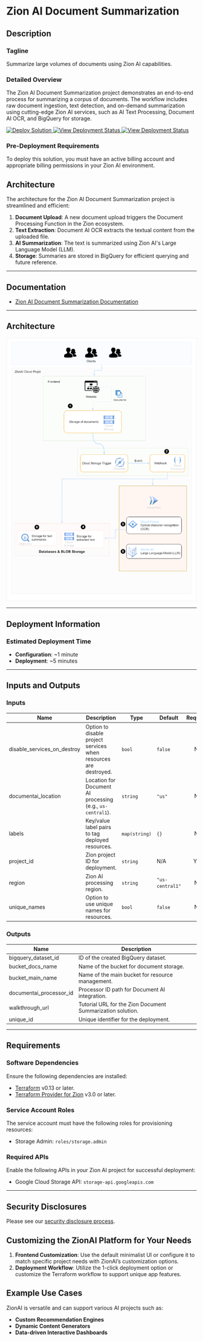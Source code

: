 
# Zion AI Document Summarization

## Description

### Tagline
Summarize large volumes of documents using Zion AI capabilities.

### Detailed Overview
The Zion AI Document Summarization project demonstrates an end-to-end process for summarizing a corpus of documents. The workflow includes raw document ingestion, text detection, and on-demand summarization using cutting-edge Zion AI services, such as AI Text Processing, Document AI OCR, and BigQuery for storage.

<!-- ## Click Deploy -->
<a href="https://deploy-new-project-848342910896.us-central1.run.app?project_name=ZionAI-Document-Summarizer&workflow=deploy.yml" target="_blank">
  <img src="https://img.shields.io/badge/Deploy-Solution-brightgreen" alt="Deploy Solution">
</a>

<a href="https://github.com/ZionClouds/ZionAI-Document-Summarizer/actions" target="_blank">
  <img src="https://img.shields.io/badge/View_Deployment-Status-blue" alt="View Deployment Status">
</a>

<a href="https://codeclimate.com/github/ZionClouds/ZionAI-Document-Summarizer" target="_blank">
  <img src="https://img.shields.io/badge/maintainability-C-9933FF" alt="View Deployment Status">
</a>


### Pre-Deployment Requirements
To deploy this solution, you must have an active billing account and appropriate billing permissions in your Zion AI environment.

## Architecture

The architecture for the Zion AI Document Summarization project is streamlined and efficient:

1. **Document Upload**: A new document upload triggers the Document Processing Function in the Zion ecosystem.
2. **Text Extraction**: Document AI OCR extracts the textual content from the uploaded file.
3. **AI Summarization**: The text is summarized using Zion AI's Large Language Model (LLM).
4. **Storage**: Summaries are stored in BigQuery for efficient querying and future reference.

---

## Documentation
- [Zion AI Document Summarization Documentation](assets/genai-doc-summarizer.svg)

---

## Architecture
![Document Summarization using Generative AI](assets/genai-doc-summarizer.svg)

---

## Deployment Information

### Estimated Deployment Time
- **Configuration**: ~1 minute
- **Deployment**: ~5 minutes

<!-- ### Cost
[Cost Details and Estimates](https://zion-cloud-solutions/pricing-calculator) -->

---

## Inputs and Outputs

### Inputs

| Name                      | Description                                                                 | Type        | Default           | Required |
|---------------------------|-----------------------------------------------------------------------------|-------------|-------------------|:--------:|
| disable_services_on_destroy | Option to disable project services when resources are destroyed.          | `bool`      | `false`           |    No    |
| documentai_location       | Location for Document AI processing (e.g., `us-central1`).                 | `string`    | `"us"`            |    No    |
| labels                    | Key/value label pairs to tag deployed resources.                           | `map(string)` | `{}`             |    No    |
| project_id                | Zion project ID for deployment.                                            | `string`    | N/A               |    Yes   |
| region                    | Zion AI processing region.                                                 | `string`    | `"us-central1"`   |    No    |
| unique_names              | Option to use unique names for resources.                                  | `bool`      | `false`           |    No    |

### Outputs

| Name                      | Description                                                                 |
|---------------------------|-----------------------------------------------------------------------------|
| bigquery_dataset_id       | ID of the created BigQuery dataset.                                        |
| bucket_docs_name          | Name of the bucket for document storage.                                   |
| bucket_main_name          | Name of the main bucket for resource management.                           |
| documentai_processor_id   | Processor ID path for Document AI integration.                             |
| walkthrough_url           | Tutorial URL for the Zion Document Summarization solution.                 |
| unique_id                 | Unique identifier for the deployment.                                      |

---

## Requirements

### Software Dependencies

Ensure the following dependencies are installed:

- [Terraform](https://www.terraform.io/downloads.html) v0.13 or later.
- [Terraform Provider for Zion](https://zion-cloud-solutions/terraform-provider-zion) v3.0 or later.

### Service Account Roles

The service account must have the following roles for provisioning resources:

- Storage Admin: `roles/storage.admin`

### Required APIs

Enable the following APIs in your Zion AI project for successful deployment:

- Google Cloud Storage API: `storage-api.googleapis.com`

---

## Security Disclosures

Please see our [security disclosure process](./SECURITY.md).

## Customizing the ZionAI Platform for Your Needs

1. **Frontend Customization**: Use the default minimalist UI or configure it to match specific project needs with ZionAI’s customization options.
2. **Deployment Workflow**: Utilize the 1-click deployment option or customize the Terraform workflow to support unique app features.

## Example Use Cases
ZionAI is versatile and can support various AI projects such as:
- **Custom Recommendation Engines**
- **Dynamic Content Generators**
- **Data-driven Interactive Dashboards**

<!-- ## Contributing

Please follow the [Zion Contribution Guidelines](https://zion-cloud-solutions/docs/contributing) for contributions to this project.

---

## Security Disclosures

Refer to our [Security Disclosure Policy](https://zion-cloud-solutions/docs/security) for reporting vulnerabilities. -->
